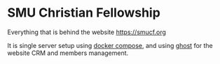 # SMU Christian Fellowship

Everything that is behind the website https://smucf.org

It is single server setup using [docker compose](https://docs.docker.com/compose/),
and using [ghost](https://ghost.org) for the website CRM and members management.
